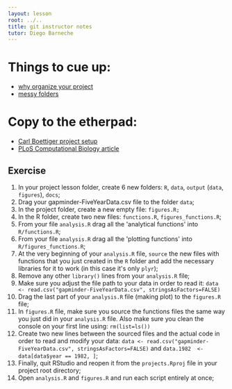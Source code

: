 ```yaml
---
layout: lesson
root: ../..
title: git instructor notes
tutor: Diego Barneche
---
```


# Things to cue up:

* [why organize your project](https://twitter.com/vsbuffalo/statuses/323638476153167872)  
* [messy folders](http://nicercode.github.io/2014-02-13-UNSW/lessons/30-projects/bad_layout.png)    

# Copy to the etherpad:  

* [Carl Boettiger project setup](http://carlboettiger.info/2012/05/06/research-workflow.html)
* [PLoS Computational Biology article](http://www.ploscompbiol.org/article/info%3Adoi%2F10.1371%2Fjournal.pcbi.1000424)

## Exercise
1. In your project lesson folder, create 6 new folders: `R`, `data`, `output` (`data`, `figures`), `docs`;  
2. Drag your gapminder-FiveYearData.csv file to the folder `data`;  
3. In the project folder, create a new empty file: `figures.R;`  
4. In the R folder, create two new files: `functions.R`, `figures_functions.R`;  
5. From your file `analysis.R` drag all the 'analytical functions' into `R/functions.R`;  
6. From your file `analysis.R` drag all the 'plotting functions' into `R/figures_functions.R`;  
7. At the very beginning of your `analysis.R` file, `source` the new files with functions that you just created in the `R` folder and add the necessary libraries for it to work (in this case it's only `plyr`);  
8. Remove any other `library()` lines from your `analysis.R` file;  
9. Make sure you adjust the file path to your data in order to read it: `data <- read.csv("gapminder-FiveYearData.csv", stringsAsFactors=FALSE)`
9. Drag the last part of your `analysis.R` file (making plot) to the `figures.R` file;  
10. In `figures.R` file, make sure you source the functions files the same way you just did in your `analysis.R` file. Also make sure you clean the console on your first line using: `rm(list=ls())`
11. Create two new lines between the sourced files and the actual code in order to read and modify your data: `data <- read.csv("gapminder-FiveYearData.csv", stringsAsFactors=FALSE)` and `data.1982  <-  data[data$year == 1982, ]`;  
12. Finally, quit RStudio and reopen it from the `projects.Rproj` file in your project root directory;
13. Open `analysis.R` and `figures.R` and run each script entirely at once;
